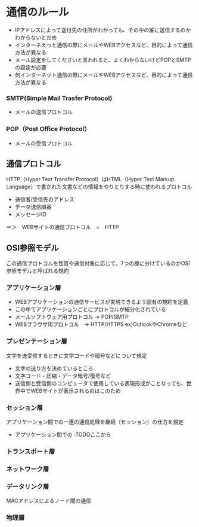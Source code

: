 # 通信のルール
- IPアドレスによって送付先の住所がわかっても、その中の誰に送信するのかわからないとだめ
- インターネえっと通信の際にメールやWEBアクセスなど、目的によって通信方法が異なる
- メール設定をしてくださいと言われると、よくわからないけどPOPとSMTPの設定が必要
- 何インターネット通信の際にメールやWEBアクセスなど、目的によって通信方法が異なる
### SMTP(Simple Mail Trasfer Protocol)
- メールの送信プロトコル

### POP（Post Office Protocol）
- メールの受信プロトコル

## 通信プロトコル
HTTP（Hyper Text Transfer Protocol）はHTML（Hyper Text Markup Language）で書かれた文書などの情報をやりとりする時に使われるプロトコル

- 送信者/受信先のアドレス
- データ送信順番
- メッセージID

＝＞　WEBサイトの通信プロトコル　=　HTTP

## OSI参照モデル
この通信プロトコルを性質や送信対象に応じて、7つの層に分けているのがOSI参照モデルと呼ばれる規約

### アプリケーション層
- WEBアプリケーションの通信サービスが実現できるよう固有の規約を定義
- この中でアプリケーションごとにプロトコルが細分化されている
 - メールソフトウェア用プロトコル → POP/SMTP
 - WEBブラウザ用プロトコル　→ HTTP/HTTPS
ex)OutlookやChromeなど

### プレゼンテーション層
文字を送受信するときに文字コードや暗号などについて規定
- 文字の送り方を決めているところ
 - 文字コード・圧縮・データ暗号/復号など
- 送信側と受信側のコンピュータで使用している表現形成がことなっても、世界中でWEBサイトが表示されるのはこのため

### セッション層
アプリケーション間での一連の通信処理を継続（セッション）の仕方を規定
- アプリケーション間での :TODOここから

### トランスポート層

### ネットワーク層

### データリンク層
MACアドレスによるノード間の通信

### 物理層
